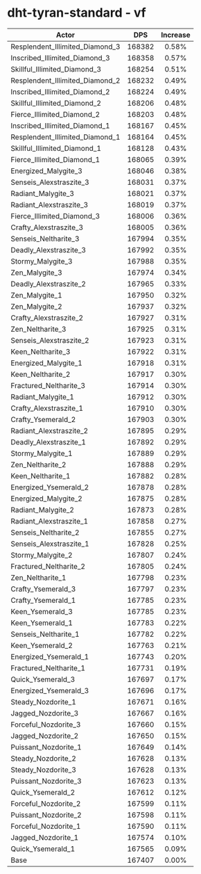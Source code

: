 # dht-tyran-standard - vf
| Actor | DPS | Increase |
|---|:---:|:---:|
|Resplendent_Illimited_Diamond_3|168382|0.58%|
|Inscribed_Illimited_Diamond_3|168358|0.57%|
|Skillful_Illimited_Diamond_3|168254|0.51%|
|Resplendent_Illimited_Diamond_2|168232|0.49%|
|Inscribed_Illimited_Diamond_2|168224|0.49%|
|Skillful_Illimited_Diamond_2|168206|0.48%|
|Fierce_Illimited_Diamond_2|168203|0.48%|
|Inscribed_Illimited_Diamond_1|168167|0.45%|
|Resplendent_Illimited_Diamond_1|168164|0.45%|
|Skillful_Illimited_Diamond_1|168128|0.43%|
|Fierce_Illimited_Diamond_1|168065|0.39%|
|Energized_Malygite_3|168046|0.38%|
|Senseis_Alexstraszite_3|168031|0.37%|
|Radiant_Malygite_3|168021|0.37%|
|Radiant_Alexstraszite_3|168019|0.37%|
|Fierce_Illimited_Diamond_3|168006|0.36%|
|Crafty_Alexstraszite_3|168005|0.36%|
|Senseis_Neltharite_3|167994|0.35%|
|Deadly_Alexstraszite_3|167992|0.35%|
|Stormy_Malygite_3|167988|0.35%|
|Zen_Malygite_3|167974|0.34%|
|Deadly_Alexstraszite_2|167965|0.33%|
|Zen_Malygite_1|167950|0.32%|
|Zen_Malygite_2|167937|0.32%|
|Crafty_Alexstraszite_2|167927|0.31%|
|Zen_Neltharite_3|167925|0.31%|
|Senseis_Alexstraszite_2|167923|0.31%|
|Keen_Neltharite_3|167922|0.31%|
|Energized_Malygite_1|167918|0.31%|
|Keen_Neltharite_2|167917|0.30%|
|Fractured_Neltharite_3|167914|0.30%|
|Radiant_Malygite_1|167912|0.30%|
|Crafty_Alexstraszite_1|167910|0.30%|
|Crafty_Ysemerald_2|167903|0.30%|
|Radiant_Alexstraszite_2|167895|0.29%|
|Deadly_Alexstraszite_1|167892|0.29%|
|Stormy_Malygite_1|167889|0.29%|
|Zen_Neltharite_2|167888|0.29%|
|Keen_Neltharite_1|167882|0.28%|
|Energized_Ysemerald_2|167878|0.28%|
|Energized_Malygite_2|167875|0.28%|
|Radiant_Malygite_2|167873|0.28%|
|Radiant_Alexstraszite_1|167858|0.27%|
|Senseis_Neltharite_2|167855|0.27%|
|Senseis_Alexstraszite_1|167828|0.25%|
|Stormy_Malygite_2|167807|0.24%|
|Fractured_Neltharite_2|167805|0.24%|
|Zen_Neltharite_1|167798|0.23%|
|Crafty_Ysemerald_3|167797|0.23%|
|Crafty_Ysemerald_1|167785|0.23%|
|Keen_Ysemerald_3|167785|0.23%|
|Keen_Ysemerald_1|167783|0.22%|
|Senseis_Neltharite_1|167782|0.22%|
|Keen_Ysemerald_2|167763|0.21%|
|Energized_Ysemerald_1|167743|0.20%|
|Fractured_Neltharite_1|167731|0.19%|
|Quick_Ysemerald_3|167697|0.17%|
|Energized_Ysemerald_3|167696|0.17%|
|Steady_Nozdorite_1|167671|0.16%|
|Jagged_Nozdorite_3|167667|0.16%|
|Forceful_Nozdorite_3|167660|0.15%|
|Jagged_Nozdorite_2|167650|0.15%|
|Puissant_Nozdorite_1|167649|0.14%|
|Steady_Nozdorite_2|167628|0.13%|
|Steady_Nozdorite_3|167628|0.13%|
|Puissant_Nozdorite_3|167623|0.13%|
|Quick_Ysemerald_2|167612|0.12%|
|Forceful_Nozdorite_2|167599|0.11%|
|Puissant_Nozdorite_2|167598|0.11%|
|Forceful_Nozdorite_1|167590|0.11%|
|Jagged_Nozdorite_1|167574|0.10%|
|Quick_Ysemerald_1|167565|0.09%|
|Base|167407|0.00%|
